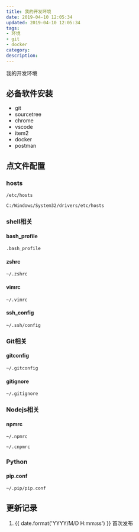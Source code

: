 ```yaml
---
title: 我的开发环境
date: 2019-04-10 12:05:34
updated: 2019-04-10 12:05:34
tags:
- 环境
- git
- docker
category:
description:
---
```


我的开发环境

<!-- more -->

## 必备软件安装

- git
- sourcetree
- chrome
- vscode
- item2
- docker
- postman

## 点文件配置

### hosts

```
/etc/hosts
```
```
C:/⁨Windows⁩/System32⁩/drivers⁩/etc⁩/hosts
```
<script src="https://proxy.oonnnoo.com/gist.github.com/ryanlid/5de803fea79cd6dc123a69189e8f236b.js"></script>

### shell相关

#### bash_profile

```
.bash_profile
```
<script src="https://proxy.oonnnoo.com/gist.github.com/ryanlid/f0251b3be95b7d0c51c26d13fc52986b.js"></script>

#### zshrc

```
~/.zshrc
```

#### vimrc

```
~/.vimrc
```

<script src="https://proxy.oonnnoo.com/gist.github.com/ryanlid/23e332bf1a707f1987db7737f0e69d69.js"></script>

#### ssh_config

```
~/.ssh/config
```
<script src="https://proxy.oonnnoo.com/gist.github.com/ryanlid/814de0ac719680d248c0ad37a6915c78.js"></script>

### Git相关

#### gitconfig

```
~/.gitconfig
```
<script src="https://proxy.oonnnoo.com/gist.github.com/ryanlid/ac710f222bb345649edc099a29d1a504.js"></script>

#### gitignore

```
~/.gitignore
```
<script src="https://proxy.oonnnoo.com/gist.github.com/ryanlid/a60e1724ab6b2eae03be8fffcd52d17b.js"></script>


### Nodejs相关

#### npmrc

```
~/.npmrc
```

```
~/.cnpmrc
```

<script src="https://proxy.oonnnoo.com/gist.github.com/ryanlid/6cb14332a3759e247728b7755b5bea5d.js"></script>

### Python
#### pip.conf
```
~/.pip/pip.conf
```
<script src="https://proxy.oonnnoo.com/gist.github.com/ryanlid/8e46e2960f66a45b1e8e856f712c87f4.js"></script>

## 更新记录

1. {{ date.format('YYYY/M/D H:mm:ss') }} 首次发布
